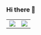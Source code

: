### Hi there 👋

<table style="height: 100vh; width: 100%;">
  <tr>
    <td style="vertical-align: middle; text-align: center; width: 50%;">
      <a href="https://github.com/fireblue95">
        <img src="https://github-readme-stats.vercel.app/api?username=fireblue95&theme=vue-dark&show_icons=true&hide_border=true&include_all_commits=true" />
      </a>
    </td>
    <td style="vertical-align: middle; text-align: center; width: 50%;">
      <a href="https://github.com/fireblue95">
        <img src="https://github-readme-stats.vercel.app/api/top-langs/?username=fireblue95&layout=donut&langs_count=10&theme=vue-dark&hide_border=true" />
      </a>
    </td>
  </tr>
</table>

<table style="height: 100vh; width: 100%;">
  <tr>
    <td colspan="2" style="vertical-align: middle; text-align: center;">
      <a href="https://github.com/fireblue95">
        <img src="http://github-profile-summary-cards.vercel.app/api/cards/profile-details?username=fireblue95&theme=transparent" />
      </a>
    </td>
  </tr>
  <tr>
    <td style="vertical-align: middle; text-align: center;">
      <a href="https://github.com/fireblue95">
        <img src="https://github-readme-streak-stats.herokuapp.com/?user=fireblue95&hide_border=true&card_width=338&theme=transparent" />
      </a>
    </td>
    <td style="vertical-align: middle; text-align: center;">
      <a href="https://github.com/fireblue95">
        <img src="http://github-profile-summary-cards.vercel.app/api/cards/stats?username=fireblue95&theme=transparent" />
      </a>
    </td>
  </tr>
</table>
